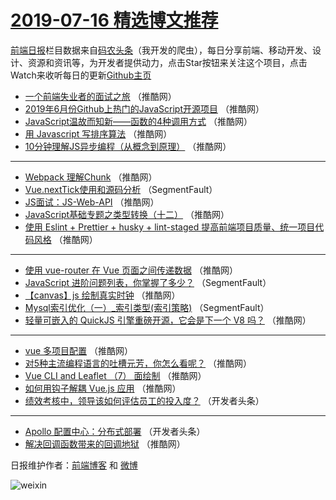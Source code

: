 # [2019-07-16 精选博文推荐](http://hao.caibaojian.com/date/2019/07/16)

[前端日报](http://caibaojian.com/c/news)栏目数据来自[码农头条](http://hao.caibaojian.com/)（我开发的爬虫），每日分享前端、移动开发、设计、资源和资讯等，为开发者提供动力，点击Star按钮来关注这个项目，点击Watch来收听每日的更新[Github主页](https://github.com/kujian/frontendDaily)
* [一个前端失业者的面试之旅](http://hao.caibaojian.com/118552.html) （推酷网）
* [2019年6月份Github上热门的JavaScript开源项目](http://hao.caibaojian.com/118557.html) （推酷网）
* [JavaScript温故而知新——函数的4种调用方式](http://hao.caibaojian.com/118546.html) （推酷网）
* [用 Javascript 写排序算法](http://hao.caibaojian.com/118531.html) （推酷网）
* [10分钟理解JS异步编程（从概念到原理）](http://hao.caibaojian.com/118550.html) （推酷网）

***
* [Webpack 理解Chunk](http://hao.caibaojian.com/118541.html) （推酷网）
* [Vue.nextTick使用和源码分析](http://hao.caibaojian.com/118525.html) （SegmentFault）
* [JS面试：JS-Web-API](http://hao.caibaojian.com/118534.html) （推酷网）
* [JavaScript基础专题之类型转换（十二）](http://hao.caibaojian.com/118536.html) （推酷网）
* [使用 Eslint + Prettier + husky + lint-staged 提高前端项目质量、统一项目代码风格](http://hao.caibaojian.com/118555.html) （推酷网）

***
* [使用 vue-router 在 Vue 页面之间传递数据](http://hao.caibaojian.com/118537.html) （推酷网）
* [JavaScript 进阶问题列表，你掌握了多少？](http://hao.caibaojian.com/118524.html) （SegmentFault）
* [【canvas】js 绘制真实时钟](http://hao.caibaojian.com/118542.html) （推酷网）
* [Mysql索引优化（一）_索引类型(索引策略)](http://hao.caibaojian.com/118526.html) （SegmentFault）
* [轻量可嵌入的 QuickJS 引擎重磅开源，它会是下一个 V8 吗？](http://hao.caibaojian.com/118532.html) （推酷网）

***
* [vue 多项目配置](http://hao.caibaojian.com/118551.html) （推酷网）
* [对5种主流编程语言的吐槽元芳，你怎么看呢？](http://hao.caibaojian.com/118556.html) （推酷网）
* [Vue CLI and Leaflet （7） 面绘制](http://hao.caibaojian.com/118538.html) （推酷网）
* [如何用钩子解耦 Vue.js 应用](http://hao.caibaojian.com/118545.html) （推酷网）
* [绩效考核中，领导该如何评估员工的投入度？](http://hao.caibaojian.com/118527.html) （开发者头条）

***
* [Apollo 配置中心：分布式部署](http://hao.caibaojian.com/118528.html) （开发者头条）
* [解决回调函数带来的回调地狱](http://hao.caibaojian.com/118547.html) （推酷网）

日报维护作者：[前端博客](http://caibaojian.com/) 和 [微博](http://caibaojian.com/go/weibo)

![weixin](https://user-images.githubusercontent.com/3055447/38468989-651132ac-3b80-11e8-8e6b-15122322a9d7.png)